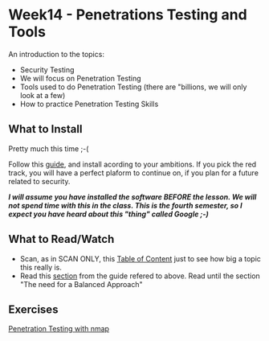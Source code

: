 # Week14 - Penetrations Testing and Tools
An introduction to the topics:
- Security Testing
- We will focus on Penetration Testing
- Tools used to do Penetration Testing (there are "billions, we will only look at a few)
- How to practice Penetration Testing Skills

## What to Install
Pretty much this time ;-(

Follow this [guide](https://docs.google.com/document/d/1v7pbEsQ24a4B07UjtFP3_hywqMF7URCRSr9EgpD2bUE/edit?usp=sharing), and install acording to your ambitions. If you pick the red track, you will have a perfect plaform to continue on, if you plan for a future related to security.

__*I will assume you have installed the software BEFORE the lesson. We will not spend time with this in the class. This is the fourth semester, so I expect you have heard about this "thing" called Google ;-)*__

## What to Read/Watch

- Scan, as in SCAN ONLY, this [Table of Content](https://www.owasp.org/index.php/OWASP_Testing_Guide_v4_Table_of_Contents) just to see how big a topic this really is.
- Read this [section](https://www.owasp.org/index.php/Testing_Guide_Introduction#The_OWASP_Testing_Project) from the guide refered to above. Read until the section "The need for a Balanced Approach"


## Exercises

[Penetration Testing with nmap](https://docs.google.com/document/d/1yo5B2Vqh_v_8zx3bIbwZyZnZyaH3erRen1WEinjIbQg/edit?usp=sharing)
